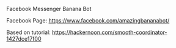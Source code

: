 Facebook Messenger Banana Bot

Facebook Page: https://www.facebook.com/amazingbananabot/

Based on tutorial: https://hackernoon.com/smooth-coordinator-1427dce17f00
